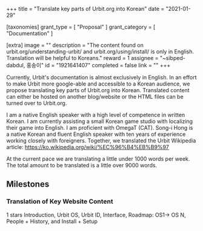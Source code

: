 +++
title = "Translate key parts of Urbit.org into Korean"
date = "2021-01-29"

[taxonomies]
grant_type = [ "Proposal" ]
grant_category = [ "Documentation" ]

[extra]
image = ""
description = "The content found on urbit.org/understanding-urbit/ and urbit.org/using/install/ is only in English. Translation will be helpful to Koreans."
reward = 1
assignee = "~sibped-dabdul, 홍송이"
id = "1921641407"
completed = false
link = ""
+++

Currently, Urbit's documentation is almost exclusively in English. In an effort to make Urbit more google-able and accessible to a Korean audience, we propose translating key parts of Urbit.org into Korean. Translated content can either be hosted on another blog/website or the HTML files can be turned over to Urbit.org.

I am a native English speaker with a high level of competence in written Korean. I am currently assisting a small Korean game studio with localizing their game into English. I am proficient with OmegaT (CAT). Song-i Hong is a native Korean and fluent English speaker with ten years of experience working closely with foreigners. Together, we translated the Urbit Wikipedia article: https://ko.wikipedia.org/wiki/%EC%96%B4%EB%B9%97

At the current pace we are translating a little under 1000 words per week. The total amount to be translated is a little over 9000 words.

## Milestones

### Translation of Key Website Content

1 stars
Introduction, Urbit OS, Urbit ID, Interface, Roadmap: OS1-> OS N, People + History, and Install + Setup
